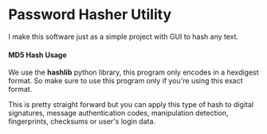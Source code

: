 # Password Hasher Utility
I make this software just as a simple project with GUI to hash any text.
#### MD5 Hash Usage
We use the **hashlib** python library, this program only encodes in a hexdigest format. So make sure to use this program only if you're using this exact format.

This is pretty straight forward but you can apply this type of hash to digital signatures, message authentication codes, manipulation detection, fingerprints, checksums or user's login data.

